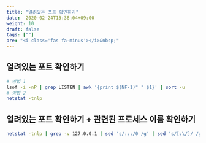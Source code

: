 ```yaml
---
title: "열려있는 포트 확인하기"
date:  2020-02-24T13:38:04+09:00
weight: 10
draft: false
tags: [""]
pre: "<i class='fas fa-minus'></i>&nbsp;"
---
```


## 열려있는 포트 확인하기

```bash
# 방법 1
lsof -i -nP | grep LISTEN | awk '{print $(NF-1)" " $1}' | sort -u
# 방법 2
netstat -tnlp
```

## 열려있는 포트 확인하기 + 관련된 프로세스 이름 확인하기

```bash
netstat -tnlp | grep -v 127.0.0.1 | sed 's/:::/0 /g' | sed 's/[:\/]/ /g' | awk '{print $5"\t"$10}' | sort -ug
```
